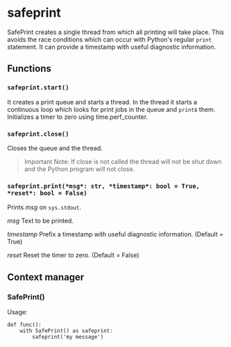 # safeprint

SafePrint creates a single thread from which all printing will take place. This avoids the race conditions which can occur with Python's regular `print` statement. It can provide a timestamp with useful diagnostic information.

## Functions
### `safeprint.start()`

It creates a print queue and starts a thread. In the thread it starts a continuous loop which looks for print jobs in the queue and `print`s them. Initializes a timer to zero using time.perf_counter. 

### `safeprint.close()`

Closes the queue and the thread.
> Important Note: If close is not called the thread will not be shut down and the Python program will not close.

### `safeprint.print(*msg*: str, *timestamp*: bool = True, *reset*: bool = False)`

Prints *msg* on `sys.stdout`. 

*msg* Text to be printed.

*timestamp* Prefix a timestamp with useful diagnostic information. (Default = True)

*reset* Reset the timer to zero. (Default = False)

## Context manager

### SafePrint() 
Usage:
~~~
def func():
    with SafePrint() as safeprint:
        safeprint('my message')
~~~